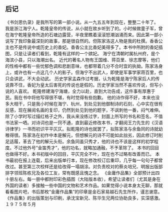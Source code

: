 ## 后记

《书剑恩仇录》是我所写的第一部小说。从一九五五年到现在，整整二十年了。
我是浙江海宁人。乾隆皇帝的传说，从小就在故乡听到了的。小时候做童子军，曾在海宁乾隆皇帝所造的石塘边露营，半夜里瞧着滚滚怒潮汹涌而来。因此第一部小说写了我印象最深刻的故事，那是很自然的。但陈家洛这人物是我的杜撰。香香公主也不是传说中或历史上的香妃。香香公主比香妃美得多了。本书中所附的香妃插图，只是让读者们看到，乾隆有这样的一个嫔妃。
海宁在清朝时属杭州府，是个海滨小县，只以海潮出名。
近代的著名人物有王国维、蒋百里、徐志摩等，他们的性格中都有一些忧郁色调和悲剧意味，也都带着几分不合时宜的执拗。陈家洛身上，或许也有一点这几个人的影子。但海宁不出武人，即使是军事学家蒋百里，也只会讲武，不大会动武。
历史学家孟森作过考据，认为乾隆是海宁陈家后人的传说靠不住，香妃为皇太后害死的传说也是假的。历史学家当然不喜欢传说，但写小说的人喜欢。
乾隆修建海宁海塘，全力以赴，直到大功告成，这件事有厚惠于民。我在书中将他写得很不堪，有时觉得有些抱歉。
他的诗作得不好，本来也没多大相干，只是我小时候在海宁、杭州，到处见到他御制诗的石刻，心中实在很有反感，现在展阅名画的复印，仍然到处见到他的题字，不讽刺他一番，闷气难伸。
除了小学时写过描红格子之外，我从来没练过字，封面上所写的书名和签名，不值书法家一哂。对诗词也是一窍不通，直到最近修改本书，才翻阅王力先生的《汉语诗律学》一书而初识平平仄仄。拟乾隆的诗也就罢了，拟陈家洛与余鱼同的诗就幼稚得很。陈家洛在初作中本是解元，但想解元的诗不可能如此拙劣，因此修订时削足适履，革去了他的解元头衔。余鱼同虽只秀才，他的诗也不该是这样的初学程度。不过他外号“金笛秀才”，他的功名，就略加通融，不予革除了。
本书的回目也做得不好。本书初版中的回目，平仄完全不叶，现在也不过略有改善而已。
本书最初在报上连载，后来出版单行本，现在修改校订后重印，几乎每一句句子都曾改过。甚至第三次校样还是给改得一塌胡涂。对负责校对的蔡炎培兄、明报出版部排字领班陈栋兄及各位工友，常有既感且愧之念。
《金庸作品集》全部预计出四十册左右。每一册中都附印彩色插图（大陆版本收），希望让读者们（尤其是身在外国的读者）多接触一些中国的文物和艺术作品。如果觉得小说本身太无聊，那就看看图片吧，书后那枚“金庸作品集”的印章是金石家易越石先生所作，谨志谢意。
《作品集》的出版策划与印刷，承沈宝新兄、陈华生兄两位协助良多，实深感激。
１９７５年５月
